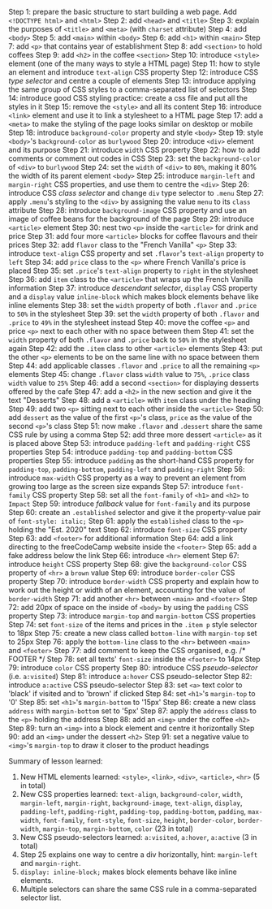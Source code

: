 Step 1: prepare the basic structure to start building a web page. Add
        `<!DOCTYPE html>` and `<html>`
Step 2: add `<head>` and `<title>`
Step 3: explain the purposes of `<title>` and `<meta>` (with `charset`
        attribute)
Step 4: add `<body>`
Step 5: add `<main>` within `<body>`
Step 6: add `<h1>` within `<main>`
Step 7: add `<p>` that contains year of establishment
Step 8: add `<section>` to hold coffees
Step 9: add `<h2>` in the coffee `<section>`
Step 10: introduce `<style>` element (one of the many ways to style a HTML page)
Step 11: how to style an element and introduce `text-align` CSS property
Step 12: introduce CSS *type selector* and centre a couple of elements
Step 13: introduce applying the same group of CSS styles to a comma-separated
         list of selectors
Step 14: introduce good CSS styling practice: create a css file and put all the
         styles in it
Step 15: remove the `<style>` and all its content
Step 16: introduce `<link>` element and use it to link a stylesheet to a HTML
         page
Step 17: add a `<meta>` to make the styling of the page looks similar on
         desktop or mobile
Step 18: introduce `background-color` property and style `<body>`
Step 19: style `<body>`'s `background-color` as `burlywood`
Step 20: introduce `<div>` element and its purpose
Step 21: introduce `width` CSS property
Step 22: how to add comments or comment out codes in CSS
Step 23: set the `background-color` of `<div>` to `burlywood`
Step 24: set the `width` of `<div>` to `80%`, making it 80% the width of its 
         parent element `<body>`
Step 25: introduce `margin-left` and `margin-right` CSS properties, and use
         them to centre the `<div>`
Step 26: introduce CSS *class selector* and change `div` type selector to
         `.menu`
Step 27: apply `.menu`'s styling to the `<div>` by assigning the value `menu`
         to its `class` attribute
Step 28: introduce `background-image` CSS property and use an image of coffee
         beans for the background of the page
Step 29: introduce `<article>` element
Step 30: nest two `<p>` inside the `<article>` for drink and price
Step 31: add four more `<article>` blocks for coffee flavours and their prices
Step 32: add `flavor` class to the "French Vanilla" `<p>`
Step 33: introduce `text-align` CSS property and set `.flavor`'s `text-align`
         property to `left`
Step 34: add `price` class to the `<p>` where French Vanilla's price is placed
Step 35: set `.price`'s `text-align` property to `right` in the stylesheet
Step 36: add `item` class to the `<article>` that wraps up the French Vanilla
         information
Step 37: introduce *descendant selector*, `display` CSS property and a `display`
         value `inline-block` which makes block elements behave like inline
         elements
Step 38: set the `width` property of both `.flavor` and `.price` to `50%` in the
         stylesheet
Step 39: set the `width` property of both `.flavor` and `.price` to `49%` in the
         stylesheet instead
Step 40: move the coffee `<p>` and price `<p>` next to each other with no space
         between them
Step 41: set the `width` property of both `.flavor` and `.price` back to `50%` 
         in the stylesheet again
Step 42: add the `.item` class to other `<article>` elements
Step 43: put the other `<p>` elements to be on the same line with no space
         between them
Step 44: add applicable classes `.flavor` and `.price` to all the remaining
         `<p>` elements
Step 45: change `.flavor` class `width` value to `75%`, `.price` class `width`
         value to `25%`
Step 46: add a second `<section>` for displaying desserts offered by the cafe
Step 47: add a `<h2>` in the new section and give it the text "Desserts"
Step 48: add a `<article>` with `item` class under the heading
Step 49: add two `<p>` sitting next to each other inside the `<article>`
Step 50: add `dessert` as the value of the first `<p>`'s class, `price` as the
         value of the second `<p>`'s class
Step 51: now make `.flavor` and `.dessert` share the same CSS rule by using
         a comma
Step 52: add three more dessert `<article>` as it is placed above
Step 53: introduce `padding-left` and `padding-right` CSS properties
Step 54: introduce `padding-top` and `padding-bottom` CSS properties
Step 55: introduce `padding` as the short-hand CSS property for `padding-top`,
         `padding-bottom`, `padding-left` and `padding-right`
Step 56: introduce `max-width` CSS property as a way to prevent an element
         from growing too large as the screen size expands
Step 57: introduce `font-family` CSS property
Step 58: set all the `font-family` of `<h1>` and `<h2>` to `Impact`
Step 59: introduce *fallback* value for `font-family` and its purpose
Step 60: create an `.established` selector and give it the property-value pair
         of `font-style: italic;`
Step 61: apply the `established` class to the `<p>` holding the "Est. 2020"
         text
Step 62: introduce `font-size` CSS property
Step 63: add `<footer>` for additional information
Step 64: add a link directing to the freeCodeCamp website inside the `<footer>`
Step 65: add a fake address below the link
Step 66: introduce `<hr>` element
Step 67: introduce `height` CSS property
Step 68: give the `background-color` CSS property of `<hr>` a `brown` value
Step 69: introduce `border-color` CSS property
Step 70: introduce `border-width` CSS property and explain how to work out the
         height or width of an element, accounting for the value of
         `border-width`
Step 71: add another `<hr>` between `<main>` and `<footer>`
Step 72: add 20px of space on the inside of `<body>` by using the `padding`
         CSS property
Step 73: introduce `margin-top` and `margin-bottom` CSS properties
Step 74: set `font-size` of the items and prices in the `.item p` style
         selector to 18px
Step 75: create a new class called `bottom-line` with `margin-top` set to 25px
Step 76: apply the `bottom-line` class to the `<hr>` between `<main>` and
         `<footer>`
Step 77: add comment to keep the CSS organised, e.g. /* FOOTER */
Step 78: set all texts' `font-size` inside the `<footer>` to 14px
Step 79: introduce `color` CSS property
Step 80: introduce CSS *pseudo-selector* (i.e. `a:visited`)
Step 81: introduce `a:hover` CSS pseudo-selector
Step 82: introduce `a:active` CSS pseudo-selector
Step 83: set `<a>` text color to 'black' if visited and to 'brown' if clicked
Step 84: set `<h1>`'s `margin-top` to '0'
Step 85: set `<h1>`'s `margin-bottom` to '15px'
Step 86: create a new class `address` with `margin-bottom` set to '5px'
Step 87: apply the `address` class to the `<p>` holding the address
Step 88: add an `<img>` under the coffee `<h2>`
Step 89: turn an `<img>` into a block element and centre it horizontally
Step 90: add an `<img>` under the dessert `<h2>`
Step 91: set a negative value to `<img>`'s `margin-top` to draw it closer to the
         product headings

Summary of lesson learned:
1. New HTML elements learned: `<style>`, `<link>`, `<div>`, `<article>`, `<hr>` 
   (5 in total)
2. New CSS properties learned: `text-align`, `background-color`, `width`, 
   `margin-left`, `margin-right`, `background-image`, `text-align`, `display`, `padding-left`, `padding-right`, `padding-top`, `padding-bottom`, `padding`, `max-width`, `font-family`, `font-style`, `font-size`, `height`, 
   `border-color`, `border-width`, `margin-top`, `margin-bottom`, `color` 
   (23 in total)
3. New CSS pseudo-selectors learned: `a:visited`, `a:hover`, `a:active` 
   (3 in total)
4. Step 25 explains one way to centre a div horizontally, hint: `margin-left`
   and `margin-right`.
5. `display: inline-block;` makes block elements behave like inline elements.
6. Multiple selectors can share the same CSS rule in a comma-separated selector
   list.